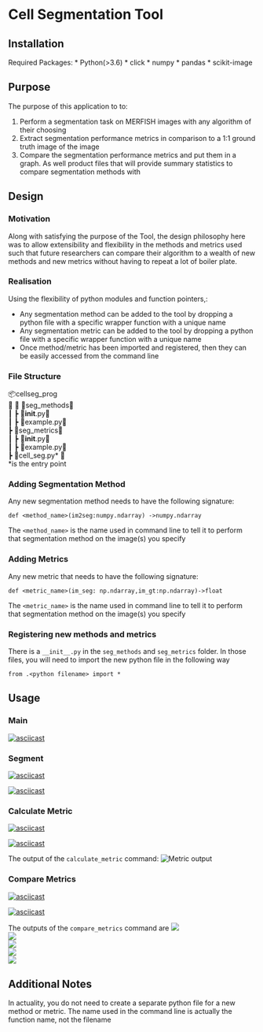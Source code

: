 # Cell Segmentation Tool
## Installation

Required Packages:
    * Python(>3.6)
    * click
    * numpy
    * pandas
    * scikit-image

## Purpose
The purpose of this application to to:
1. Perform a segmentation task on MERFISH images with any algorithm of their choosing
2. Extract segmentation performance metrics in comparison to a 1:1 ground truth image of the image
3. Compare the segmentation performance metrics and put them in a graph. As well product files that will provide summary statistics to compare segmentation methods with

## Design

### Motivation

Along with satisfying the purpose of the Tool, the design philosophy here was to allow extensibility and flexibility in the methods and metrics used such that future researchers can compare their algorithm to a wealth of new methods and new metrics without having to repeat a lot of boiler plate.


### Realisation

Using the flexibility of python modules and function pointers,:
* Any segmentation method can be added to the tool by dropping a python file with a specific wrapper function with a unique name
* Any segmentation metric can be added to the tool by dropping a python file with a specific wrapper function with a unique name
* Once method/metric has been imported and registered, then they can be easily accessed from the command line

### File Structure

📦cellseg_prog</br>
┣ 📂seg_methods</br>
┃ ┣ 📜__init__.py</br>
┃ ┣ 📜example.py</br>
┣ 📂seg_metrics</br>
┃ ┣ 📜__init__.py</br>
┃ ┣ 📜example.py</br>
┣ 📜cell_seg.py* </br>
*is the entry point

### Adding Segmentation Method

Any new segmentation method needs to have the following signature:

``` def <method_name>(im2seg:numpy.ndarray) ->numpy.ndarray ```

The ```<method_name>``` is the name used in command line to tell it to perform that segmentation method on the image(s) you specify

### Adding Metrics

Any new metric that needs to have the following signature:

```def <metric_name>(im_seg: np.ndarray,im_gt:np.ndarray)->float```

The ```<metric_name>``` is the name used in command line to tell it to perform that segmentation method on the image(s) you specify

### Registering new methods and metrics
There is a ```__init__.py``` in the ```seg_methods``` and ```seg_metrics``` folder.
In those files, you will need to import the new python file in the following way

```from .<python filename> import *```

## Usage
### Main
[![asciicast](https://asciinema.org/a/TKFx9eikPbUqxA0hs0ZdWEmzg.svg)](https://asciinema.org/a/TKFx9eikPbUqxA0hs0ZdWEmzg)

### Segment
[![asciicast](https://asciinema.org/a/zDys6Y330IBxDfTSBcchlorgV.svg)](https://asciinema.org/a/zDys6Y330IBxDfTSBcchlorgV)

[![asciicast](https://asciinema.org/a/dNB5hzBQj61Tmgqlarl56fKYu.svg)](https://asciinema.org/a/dNB5hzBQj61Tmgqlarl56fKYu)

### Calculate Metric

[![asciicast](https://asciinema.org/a/hwcZ9UB1pQuYZLnSOTfiFF2Xa.svg)](https://asciinema.org/a/hwcZ9UB1pQuYZLnSOTfiFF2Xa)

[![asciicast](https://asciinema.org/a/WDO6rCa2MpF5ty0e1qNHM57Bk.svg)](https://asciinema.org/a/WDO6rCa2MpF5ty0e1qNHM57Bk)

The output of the ```calculate_metric``` command:
![Metric output](./docs/images/metric_output.png)

### Compare Metrics

[![asciicast](https://asciinema.org/a/Ml5K9fylDhHaizQ83qO2CbRqz.svg)](https://asciinema.org/a/Ml5K9fylDhHaizQ83qO2CbRqz)

[![asciicast](https://asciinema.org/a/qBEXcgZeuoTPCKgVva8Bl3Rq8.svg)](https://asciinema.org/a/qBEXcgZeuoTPCKgVva8Bl3Rq8)

The outputs of the ```compare_metrics``` command are
![](./docs/images/compare_output_files.png)</br>
![](./docs/images/metric_comp_graph_1.png)</br>
![](./docs/images/metric_comp_graph_2.png)</br>
![](./docs/images/metric_comp_summ_1.png)</br>
![](./docs/images/metric_comp_summ_2.png)</br>


## Additional Notes
In actuality, you do not need to create a separate python file for a new method or metric.
The name used in the command line is actually the function name, not the filename

